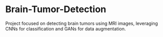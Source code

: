 # Brain-Tumor-Detection
Project focused on detecting brain tumors using MRI images, leveraging CNNs for classification and GANs for data augmentation.
